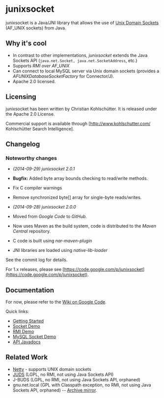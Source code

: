 # junixsocket

junixsocket is a Java/JNI library that allows the use of [Unix Domain Sockets](https://en.wikipedia.org/wiki/Unix_domain_socket) (AF_UNIX sockets) from Java.

## Why it's cool

* In contrast to other implementations, *junixsocket* extends the Java Sockets API (`java.net.Socket, java.net.SocketAddress`, etc.)
* Supports *RMI over AF_UNIX*
* Can connect to local MySQL server via Unix domain sockets (provides a *AFUNIXDatabaseSocketFactory* for Connector/J).
* Apache 2.0 licensed.

## Licensing

junixsocket has been written by Christian Kohlschütter. It is released under the Apache 2.0 License.

Commercial support is available through [http://www.kohlschutter.com/ Kohlschütter Search Intelligence].

## Changelog

### Noteworthy changes

  * _(2014-09-29)_ *junixsocket 2.0.1*

   * **Bugfix:** Added byte array bounds checking to read/write methods.
   * Fix C compiler warnings
   * Remove synchronized byte[] array for single-byte reads/writes.

  * _(2014-09-28)_ *junixsocket 2.0.0*
   * Moved from *Google Code* to *GitHub*.
   * Now uses Maven as the build system, code is distributed to the *Maven Central* repository.
   * C code is built using *nar-maven-plugin*
   * JNI libraries are loaded using *native-lib-loader*

See the commit log for details.

For 1.x releases, please see [https://code.google.com/p/junixsocket](https://code.google.com/p/junixsocket).

## Documentation

For now, please refer to the [Wiki on Google Code](http://code.google.com/p/junixsocket/w/list). 

Quick links:
 * [Getting Started](http://code.google.com/p/junixsocket/wiki/GettingStarted)
 * [Socket Demo](http://code.google.com/p/junixsocket/source/browse/#svn/trunk/junixsocket/src/demo/org/newsclub/net/unix/demo)
 * [RMI Demo](http://code.google.com/p/junixsocket/source/browse/#svn/trunk/junixsocket/src/demo/org/newsclub/net/unix/demo/rmi)
 * [MySQL Socket Demo](http://code.google.com/p/junixsocket/wiki/ConnectingToMySQL)
 * [API Javadocs](http://junixsocket.googlecode.com/svn/trunk/junixsocket/javadoc/index.html)

## Related Work

 * [Netty](http://netty.io/) - supports UNIX domain sockets
 * [JUDS](http://code.google.com/p/juds/) (LGPL, no RMI, not using Java Sockets API)
 * J-BUDS (LGPL, no RMI, not using Java Sockets API, orphaned)
 * gnu.net.local (GPL with Classpath exception, no RMI, not using Java Sockets API, orphaned) -- [Archive mirror](http://web.archive.org/web/20060702213439/http://www.nfrese.net/software/gnu_net_local/overview.html).
